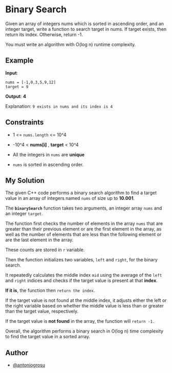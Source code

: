 
# Binary Search

Given an array of integers nums which is sorted in ascending order, and an integer target, write a function to search target in nums.
If target exists, then return its index. Otherwise, return -1.

You must write an algorithm with O(log n) runtime complexity.


## Example
**Input**:

`nums = [-1,0,3,5,9,12]`\
`target = 9`

**Output**: **4**

Explanation: `9 exists in nums and its index is 4`
## Constraints

- 1 <= `nums.length` <= 10^4

- -10^4 < **nums[i]** , **target** < 10^4
- All the integers in `nums` are **unique**
- `nums` is sorted in ascending order.




## My Solution

The given C++ code performs a binary search algorithm to find a target value in an array of integers named `nums` of size up to **10.001**.

The **`binarySearch`** function takes two arguments, an integer array `nums` and an integer `target`.

The function first checks the number of elements in the array `nums` that are greater than their previous element or are the first element in the array, as well as the number of elements that are less than the following element or are the last element in the array.

These counts are stored in `r` variable.

Then the function initializes two variables, `left` and `right`, for the binary search.

It repeatedly calculates the middle index `mid` using the average of the `left` and `right` indices and checks if the target value is present at that **index**.

**If it is**, the function then `return the index`.

If the target value is not found at the middle index, it adjusts either the left or the right variable based on whether the middle value is less than or greater than the target value, respectively.

If the target value is **not found** in the array, the function will `return -1.`

Overall, the algorithm performs a binary search in O(log n) time complexity to find the target value in a sorted array.

## Author

- [@antoniogrosu](https://www.github.com/antoniogrosu)

